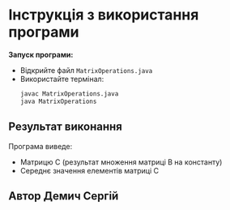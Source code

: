 # Інструкція з використання програми


**Запуск програми:**
   - Відкрийте файл `MatrixOperations.java`
   - Використайте термінал:
     ```bash
     javac MatrixOperations.java
     java MatrixOperations
     ```

## Результат виконання
Програма виведе:
- Матрицю C (результат множення матриці B на константу)
- Середнє значення елементів матриці C

## Автор Демич Сергій
